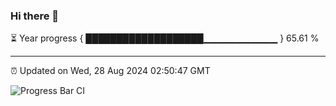 ### Hi there 👋

⏳ Year progress { ███████████████████▁▁▁▁▁▁▁▁▁▁▁ } 65.61 %

---

⏰ Updated on Wed, 28 Aug 2024 02:50:47 GMT

![Progress Bar CI](https://github.com/IshwaranRudhara/GIT-ACTION/workflows/Progress%20Bar%20CI/badge.svg)
